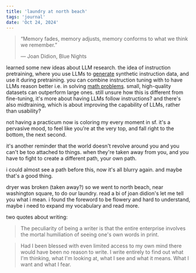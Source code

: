 ```yaml
---
title: 'laundry at north beach'
tags: 'journal'
date: 'Oct 24, 2024'
---
```


> “Memory fades, memory adjusts, memory conforms to what we think we remember.”
>
> ― Joan Didion, Blue Nights

learned some new ideas about LLM research. the idea of instruction pretraining, where you use LLMs to [generate](https://arxiv.org/abs/2406.08464) synthetic instruction data, and use it during pretraining. you can combine instruction tuning with to have LLMs reason better i.e. in solving [math problems](https://arxiv.org/abs/2405.07551). small, high-quality datasets can outperform large ones. still unsure how this is different from fine-tuning, it's more about having LLMs follow instructions? and there's also midtraining, which is about improving the capability of LLMs, rather than usability?

not having a practicum now is coloring my every moment in sf. it's a pervasive mood, to feel like you're at the very top, and fall right to the bottom, the next second.

it's another reminder that the world doesn't revolve around you and you can't be too attached to things. when they're taken away from you, and you have to fight to create a different path, your own path.

i could almost see a path before this, now it's all blurry again. and maybe that's a good thing.

dryer was broken (taken away?) so we went to north beach, near washington square, to do our laundry. read a bi of joan didion's let me tell you what i mean. i found the foreword to be flowery and hard to understand, maybe i need to expand my vocabulary and read more.

two quotes about writing:

> The peculiarity of being a writer is that the entire enterprise involves the mortal humiliation of seeing one's own words in print.

> Had I been blessed with even limited access to my own mind there would have been no reason to write. I write entirely to find out what I'm thinking, what I'm looking at, what I see and what it means. What I want and what I fear.
